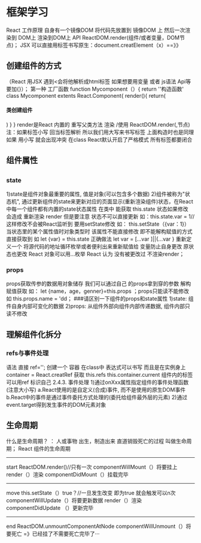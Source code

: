 <h1>框架学习</h1>

React 工作原理 自身有一个镜像DOM 将代码先放置到 镜像DOM 上 然后一次渲染到 DOM上
渲染到DOM上 API ReactDOM.render(组件/或者变量，DOM节点)；
JSX 可以直接用标签书写原生：document.creatElement（x）==》》  <x><x/>
<h2>创建组件的方式</h2> （React 用JSX 遇到<会将他解析成html标签 如果想要用变量 或者 js语法 Api等  要加{}）；
第一种 工厂函数 function Mycomponent（）{ return ''<h1'>构造函数</'h1'>'
class Mycomponent extents React.Component{
render(){
		return(<div>
		<h4>类创建组件</h4>
		</div>)
}
}
render是React 内置的 重写父类方法 
渲染 /使用
ReactDOM.render(<Mycomponent/>,节点)注：如果标签小写 回当标签解析 
所以我们用大写来书写标签 上面构造时也是同理如果 用小写 就会出现冲突
在class React默认开启了严格模式  所有标签都要闭合 
<h2>组件属性<h2/>
<h3>state</h3>

1)state是组件对象最重要的属性, 值是对象(可以包含多个数据)
2)组件被称为"状态机", 通过更新组件的state来更新对应的页面显示(重新渲染组件)状态，在React 中每一个组件都有内置的state状态属性 在类中 能获取
this.state 状态如果修改 会造成 重新渲染 render 但是要注意 状态不可以直接更新 如：this.state.var = 1//这样修改不会被React监听到 
要用setState修改  如： this.setState（{var：1}）
当状态里的某个属性值时对象类型时 该属性不能直接修改 即不能解构赋值的方式直接获取到 如 let {var} = this.state
正确做法 let var = [...var ]||{...var } 重新定义一个 将源代码的地址循环枚举或者便利出来重新赋值给 变量防止自身更改 原状态也更改 React 对象可以用...枚举  React 认为 没有被更改过 不渲染render；
<h3>props</h3>
props获取传参的数据用对象储存
我们可以通过自己 的props拿到穿的参数 解构赋值获取  如： let {name，age，genner}=this.props ；props只能读不能修改
如 this.props.name = 'dd；
###请区别一下组件的props和state属性
1)state: 组件自身内部可变化的数据
2)props: 从组件外部向组件内部传递数据, 组件内部只读不修改
<h2>理解组件化拆分</h2>
<h3>refs与事件处理</h3>
语法 直接 ref=''; 创建一个 容器  在class中 表达式可以书写 而且是在实例身上 container = React.creatRef  
获取  this.refs   
	  this.container.current
组件内的标签可以用ref 标识自己
2.4.3. 事件处理
1)通过onXxx属性指定组件的事件处理函数(注意大小写)
a.React使用的是自定义(合成)事件, 而不是使用的原生DOM事件
b.React中的事件是通过事件委托方式处理的(委托给组件最外层的元素)
2)通过event.target得到发生事件的DOM元素对象
<h2>生命周期</h2>
什么是生命周期？ ：
人或事物 出生，制造出来 直道销毁死亡的过程 叫做生命周期；
React 组件的生命周期
<hr/>
start ReactDOM.render()//只有一次
	componentWillMount（）将要挂上
	render（）渲染
	componentDidMount（）挂载完毕
<hr/>
move this.setState（）true？//一旦发生改变 即为true 就会触发可以n次
	componentWillUpdate（）将要更新数据
	render（）渲染
	componentDidUpdate （）更新完毕
<hr/>
end ReactDOM.unmountComponentAtNode
	componentWillUnmount（）将要死亡   =》已经挂了不需要死亡完毕了···